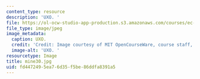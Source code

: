 ```yaml
---
content_type: resource
description: 'UXO. '
file: https://ol-ocw-studio-app-production.s3.amazonaws.com/courses/ec-s06-design-for-demining-spring-2007/fd4472495ea76d35f5be86ddfa8391a5_mine30.jpg
file_type: image/jpeg
image_metadata:
  caption: UXO.
  credit: 'Credit: Image courtesy of MIT OpenCourseWare, course staff, and students.'
  image-alt: 'UXO. '
resourcetype: Image
title: mine30.jpg
uid: fd447249-5ea7-6d35-f5be-86ddfa8391a5
---
```

